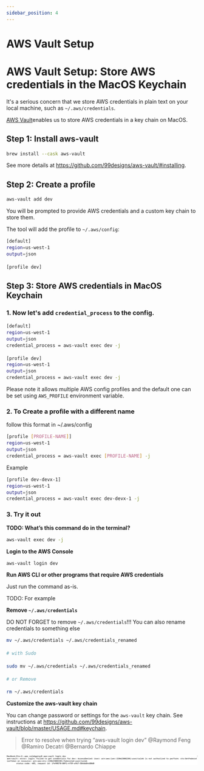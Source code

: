 ```yaml
---
sidebar_position: 4
---
```


# AWS Vault Setup

# AWS Vault Setup: Store AWS credentials in the MacOS Keychain

It's a serious concern that we store AWS credentials in plain text on your local
machine, such as `~/.aws/credentials`.

[AWS Vault](https://github.com/99designs/aws-vault)enables us to store AWS
credentials in a key chain on MacOS.

## Step 1: Install aws-vault

```bash
brew install --cask aws-vault
```

See more details at https://github.com/99designs/aws-vault/#installing.

## Step 2: Create a profile

```bash
aws-vault add dev
```

You will be prompted to provide AWS credentials and a custom key chain to store
them.

The tool will add the profile to `~/.aws/config`:

```bash
[default]
region=us-west-1
output=json

[profile dev]
```

## Step 3: Store AWS credentials in MacOS Keychain

### 1. Now let's add `credential_process` to the config.

```bash
[default]
region=us-west-1
output=json
credential_process = aws-vault exec dev -j

[profile dev]
region=us-west-1
output=json
credential_process = aws-vault exec dev -j
```

Please note it allows multiple AWS config profiles and the default one can be
set using `AWS_PROFILE` environment variable.

### 2. To Create a profile with a different name

follow this format in ~/.aws/config

```bash
[profile [PROFILE-NAME]]
region=us-west-1
output=json
credential_process = aws-vault exec [PROFILE-NAME] -j
```

Example

```bash
[profile dev-devx-1]
region=us-west-1
output=json
credential_process = aws-vault exec dev-devx-1 -j
```

### 3. Try it out

**TODO: What’s this command do in the terminal?**

```bash
aws-vault exec dev -j
```

**Login to the AWS Console**

```bash
aws-vault login dev
```

**Run AWS CLI or other programs that require AWS credentials**

Just run the command as-is.

TODO: For example

**Remove `~/.aws/credentials`**

DO NOT FORGET to remove `~/.aws/credentials`!!!
You can also rename credentials to something else

```bash
mv ~/.aws/credentials ~/.aws/credentials_renamed

# with Sudo

sudo mv ~/.aws/credentials ~/.aws/credentials_renamed

# or Remove

rm ~/.aws/credentials
```

**Customize the aws-vault key chain**

You can change password or settings for the `aws-vault` key chain. See
instructions at
https://github.com/99designs/aws-vault/blob/master/USAGE.md#keychain.

> Error to resolve when trying “aws-vault login dev” @Raymond Feng @Ramiro Decatri @Bernardo Chiappe
> 

![Screen Shot 2022-06-19 at 1.56.27 PM.png](imgs/img2.png)
